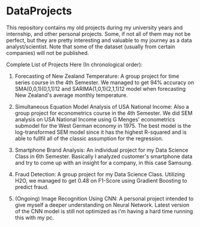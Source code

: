 # DataProjects

This repository contains my old projects during my university years and internship, and other personal projects. Some, if not all of them may not be perfect, but they are pretty interesting and valuable to my journey as a data analyst/scientist. Note that some of the dataset (usually from certain companies) will not be published.

Complete List of Projects Here (In chronological order):
1. Forecasting of New Zealand Temperature: A group project for time series course in the 4th Semester. We managed to get 94% accuracy on SMA(0,0,1)(0,1,1)12 and SARIMA(1,0,1)(2,1,1)12 model when forecasting New Zealand's average monthly temperature.
   
2. Simultaneous Equation Model Analysis of USA National Income: Also a group project for econometrics course in the 4th Semester. We did SEM analysis on USA National Income using G Menges' econometrics submodel for the West German economy in 1975. The best model is the log-transformed SEM model since it has the highest R-squared and is able to fullfil all of the classic assumption for the regression.

3. Smartphone Brand Analysis: An individual project for my Data Science Class in 6th Semester. Basically I analyzed customer's smartphone data and try to come up with an insight for a company, in this case Samsung. 

4. Fraud Detection: A group project for my Data Science Class. Utilizing H2O, we managed to get 0.48 on F1-Score using Gradient Boosting to predict fraud.

5. (Ongoing) Image Recognition Using CNN: A personal project intended to give myself a deeper understanding on Neural Network. Latest version of the CNN model is still not optimized as i'm having a hard time running this with my pc.

